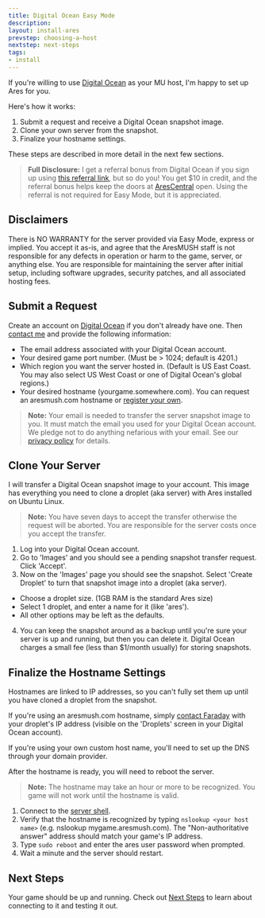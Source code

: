 ```yaml
---
title: Digital Ocean Easy Mode
description:
layout: install-ares
prevstep: choosing-a-host
nextstep: next-steps
tags: 
- install
---
```


If you're willing to use [Digital Ocean](http://www.digitalocean.com/?refcode=5c07173bc1f2) as your MU host, I'm happy to set up Ares for you.   

Here's how it works:

1. Submit a request and receive a Digital Ocean snapshot image.
2. Clone your own server from the snapshot.
3. Finalize your hostname settings.

These steps are described in more detail in the next few sections.

> **Full Disclosure:** I get a referral bonus from Digital Ocean if you sign up using [this referral link](http://www.digitalocean.com/?refcode=5c07173bc1f2), but so do you!  You get $10 in credit, and the referral bonus helps keep the doors at [AresCentral](/arescentral) open.  Using the referral is not required for Easy Mode, but it is appreciated.

## Disclaimers

There is NO WARRANTY for the server provided via Easy Mode, express or implied. You accept it as-is, and agree that the AresMUSH staff is not responsible for any defects in operation or harm to the game, server, or anything else.  You are responsible for maintaining the server after initial setup, including software upgrades, security patches, and all associated hosting fees.

## Submit a Request

Create an account on [Digital Ocean](http://www.digitalocean.com/?refcode=5c07173bc1f2) if you don't already have one.  Then [contact me](/feedback) and provide the following information:

* The email address associated with your Digital Ocean account.
* Your desired game port number. (Must be > 1024; default is 4201.)
* Which region you want the server hosted in.  (Default is US East Coast.  You may also select US West Coast or one of Digital Ocean's global regions.)
* Your desired hostname (yourgame.somewhere.com).  You can request an aresmush.com hostname or [register your own](/tutorials/install/getting-a-hostname).

> <i class="fa fa-exclamation-triangle"></i> **Note:** Your email is needed to transfer the server snapshot image to you.   It must match the email you used for your Digital Ocean account.  We pledge not to do anything nefarious with your email.  See our [privacy policy](/privacy) for details.

## Clone Your Server

I will transfer a Digital Ocean snapshot image to your account. This image has everything you need to clone a droplet (aka server) with Ares installed on Ubuntu Linux.

> <i class="fa fa-exclamation-triangle"></i> **Note:** You have seven days to accept the transfer otherwise the request will be aborted.  You are responsible for the server costs once you accept the transfer.

1. Log into your Digital Ocean account.  
2. Go to 'Images' and you should see a pending snapshot transfer request.  Click 'Accept'.
3. Now on the 'Images' page you should see the snapshot.  Select 'Create Droplet' to turn that snapshot image into a droplet (aka server).
  * Choose a droplet size.  (1GB RAM is the standard Ares size)
  * Select 1 droplet, and enter a name for it (like 'ares').
  * All other options may be left as the defaults.
4. You can keep the snapshot around as a backup until you're sure your server is up and running, but then you can delete it.  Digital Ocean charges a small fee (less than $1/month usually) for storing snapshots.

## Finalize the Hostname Settings

Hostnames are linked to IP addresses, so you can't fully set them up until you have cloned a droplet from the snapshot.  

If you're using an aresmush.com hostname, simply [contact Faraday](/feedback) with your droplet's IP address (visible on the 'Droplets' screen in your Digital Ocean account).  

If you're using your own custom host name, you'll need to set up the DNS through your domain provider.

After the hostname is ready, you will need to reboot the server.

> <i class="fa fa-exclamation-triangle"></i> **Note:** The hostname may take an hour or more to be recognized.  You game will not work until the hostname is valid.

1. Connect to the [server shell](/tutorials/install/server-shell).
2. Verify that the hostname is recognized by typing `nslookup <your host name>` (e.g. nslookup mygame.aresmush.com).  The "Non-authoritative answer" address should match your game's IP address.
2. Type `sudo reboot` and enter the ares user password when prompted.
3. Wait a minute and the server should restart.

## Next Steps

Your game should be up and running.  Check out [Next Steps](/tutorials/install/next-steps) to learn about connecting to it and testing it out.
